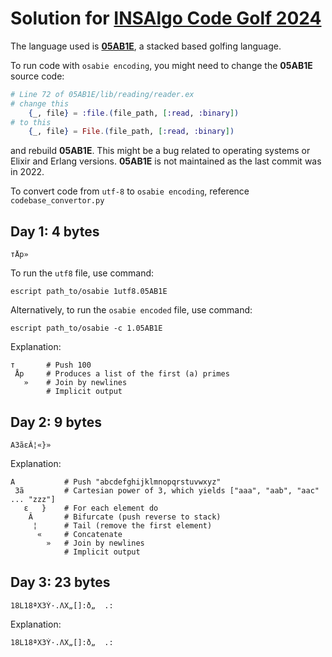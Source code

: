 # Solution for [INSAlgo Code Golf 2024](https://github.com/INSAlgo/Code-Golf-2024)

The language used is [**05AB1E**](https://github.com/Adriandmen/05AB1E), a stacked based golfing language. 

To run code with `osabie encoding`, you might need to change the **05AB1E** source code:  
```elixir
# Line 72 of 05AB1E/lib/reading/reader.ex
# change this
    {_, file} = :file.(file_path, [:read, :binary])
# to this
    {_, file} = File.(file_path, [:read, :binary])
```
and rebuild **05AB1E**. This might be a bug related to operating systems or Elixir and Erlang versions. **05AB1E** is not maintained as the last commit was in 2022.

To convert code from `utf-8` to `osabie encoding`, reference `codebase_convertor.py`

## Day 1: 4 bytes
```
тÅp»
```
To run the `utf8` file, use command:
```
escript path_to/osabie 1utf8.05AB1E
```
Alternatively, to run the `osabie encoded` file, use command:
```
escript path_to/osabie -c 1.05AB1E
```
Explanation:
```
т       # Push 100
 Åp     # Produces a list of the first (a) primes
   »    # Join by newlines
        # Implicit output
```

## Day 2: 9 bytes
```
A3ãεÂ¦«}»
```
Explanation:
```
A           # Push "abcdefghijklmnopqrstuvwxyz"
 3ã         # Cartesian power of 3, which yields ["aaa", "aab", "aac" ... "zzz"]
   ε   }    # For each element do
    Â       # Bifurcate (push reverse to stack)
     ¦      # Tail (remove the first element)
      «     # Concatenate
        »   # Join by newlines
            # Implicit output
```

## Day 3: 23 bytes
```
18L18ªX3Ý·.ΛX„[]:ð„  .:
```
Explanation:
```
18L18ªX3Ý·.ΛX„[]:ð„  .:
```